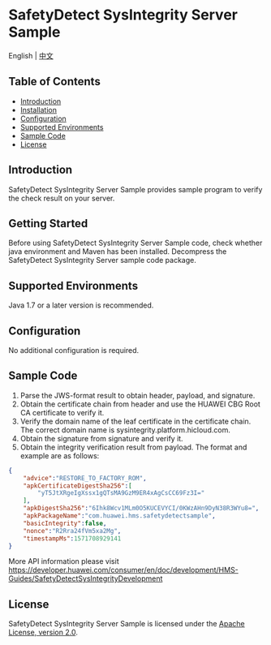 # SafetyDetect SysIntegrity Server Sample

English | [中文](https://github.com/HMS-Core/hms-safetydetect-demo-android/blob/master/SafetyDetect-SysIntegrity-Sample/SafetyDetect-SysIntegrity-Server-Sample/README_ZH.md)

## Table of Contents

 * [Introduction](#introduction)
 * [Installation](#installation)
 * [Configuration ](#configuration )
 * [Supported Environments](#supported-environments)
 * [Sample Code](#sample-code)
 * [License](#license)


## Introduction
SafetyDetect SysIntegrity Server Sample provides sample program to verify the check result on your server.

## Getting Started
Before using SafetyDetect SysIntegrity Server Sample code, check whether java environment and Maven has been installed.
Decompress the SafetyDetect SysIntegrity Server sample code package.

## Supported Environments
Java 1.7 or a later version is recommended.

## Configuration
No additional configuration is required.

## Sample Code

1. Parse the JWS-format result to obtain header, payload, and signature.
2. Obtain the certificate chain from header and use the HUAWEI CBG Root CA certificate to verify it.
3. Verify the domain name of the leaf certificate in the certificate chain. The correct domain name is sysintegrity.platform.hicloud.com.
4. Obtain the signature from signature and verify it.
5. Obtain the integrity verification result from payload. The format and example are as follows:
```json
{
    "advice":"RESTORE_TO_FACTORY_ROM",
    "apkCertificateDigestSha256":[
        "yT5JtXRgeIgXssx1gQTsMA9GzM9ER4xAgCsCC69Fz3I="
    ],
    "apkDigestSha256":"6Ihk8Wcv1MLm0O5KUCEVYCI/0KWzAHn9DyN38R3WYu8=",
    "apkPackageName":"com.huawei.hms.safetydetectsample",
    "basicIntegrity":false,
    "nonce":"R2Rra24fVm5xa2Mg",
    "timestampMs":1571708929141
}
```
More API information please visit 
https://developer.huawei.com/consumer/en/doc/development/HMS-Guides/SafetyDetectSysIntegrityDevelopment 

##  License
SafetyDetect SysIntegrity Server Sample is licensed under the [Apache License, version 2.0](http://www.apache.org/licenses/LICENSE-2.0).

